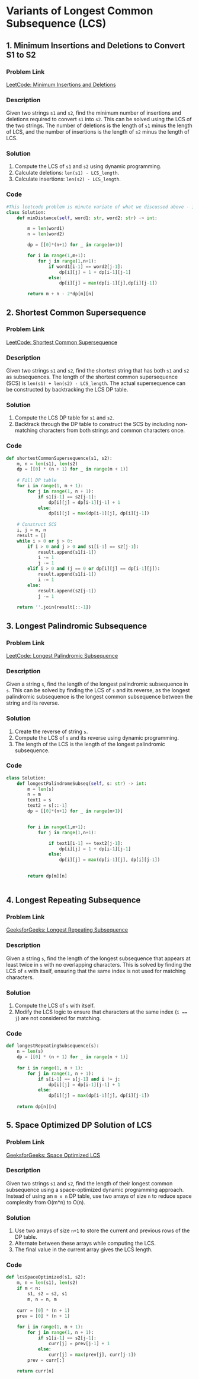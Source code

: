 # Variants of Longest Common Subsequence (LCS)

## 1. Minimum Insertions and Deletions to Convert S1 to S2

### Problem Link
[LeetCode: Minimum Insertions and Deletions](https://leetcode.com/problems/delete-operation-for-two-strings/)

### Description
Given two strings `s1` and `s2`, find the minimum number of insertions and deletions required to convert `s1` into `s2`. This can be solved using the LCS of the two strings. The number of deletions is the length of `s1` minus the length of LCS, and the number of insertions is the length of `s2` minus the length of LCS.

### Solution
1. Compute the LCS of `s1` and `s2` using dynamic programming.
2. Calculate deletions: `len(s1) - LCS_length`.
3. Calculate insertions: `len(s2) - LCS_length`.

### Code
```python
#This leetcode problem is minute variate of what we discussed above - in this we have to make both strings same and we only have deletion operation and we have to return the minimum number of deletions required to mke both strings equal. 
class Solution:
    def minDistance(self, word1: str, word2: str) -> int:

        m = len(word1)
        n = len(word2)

        dp = [[0]*(n+1) for _ in range(m+1)]

        for i in range(1,m+1):
            for j in range(1,n+1):
                if word1[i-1] == word2[j-1]:
                    dp[i][j] = 1 + dp[i-1][j-1]
                else:
                    dp[i][j] = max(dp[i-1][j],dp[i][j-1])

        return m + n - 2*dp[m][n]
```

## 2. Shortest Common Supersequence

### Problem Link
[LeetCode: Shortest Common Supersequence](https://leetcode.com/problems/shortest-common-supersequence/)

### Description
Given two strings `s1` and `s2`, find the shortest string that has both `s1` and `s2` as subsequences. The length of the shortest common supersequence (SCS) is `len(s1) + len(s2) - LCS_length`. The actual supersequence can be constructed by backtracking the LCS DP table.

### Solution
1. Compute the LCS DP table for `s1` and `s2`.
2. Backtrack through the DP table to construct the SCS by including non-matching characters from both strings and common characters once.

### Code
```python
def shortestCommonSupersequence(s1, s2):
    m, n = len(s1), len(s2)
    dp = [[0] * (n + 1) for _ in range(m + 1)]
    
    # Fill DP table
    for i in range(1, m + 1):
        for j in range(1, n + 1):
            if s1[i-1] == s2[j-1]:
                dp[i][j] = dp[i-1][j-1] + 1
            else:
                dp[i][j] = max(dp[i-1][j], dp[i][j-1])
    
    # Construct SCS
    i, j = m, n
    result = []
    while i > 0 or j > 0:
        if i > 0 and j > 0 and s1[i-1] == s2[j-1]:
            result.append(s1[i-1])
            i -= 1
            j -= 1
        elif i > 0 and (j == 0 or dp[i][j] == dp[i-1][j]):
            result.append(s1[i-1])
            i -= 1
        else:
            result.append(s2[j-1])
            j -= 1
            
    return ''.join(result[::-1])
```

## 3. Longest Palindromic Subsequence

### Problem Link
[LeetCode: Longest Palindromic Subsequence](https://leetcode.com/problems/longest-palindromic-subsequence/)

### Description
Given a string `s`, find the length of the longest palindromic subsequence in `s`. This can be solved by finding the LCS of `s` and its reverse, as the longest palindromic subsequence is the longest common subsequence between the string and its reverse.

### Solution
1. Create the reverse of string `s`.
2. Compute the LCS of `s` and its reverse using dynamic programming.
3. The length of the LCS is the length of the longest palindromic subsequence.

### Code
```python
class Solution:
    def longestPalindromeSubseq(self, s: str) -> int:
        m = len(s)
        n = m
        text1 = s
        text2 = s[::-1]
        dp = [[0]*(n+1) for _ in range(m+1)]


        for i in range(1,m+1):
            for j in range(1,n+1):

                if text1[i-1] == text2[j-1]:
                    dp[i][j] = 1 + dp[i-1][j-1]
                else:
                    dp[i][j] = max(dp[i-1][j], dp[i][j-1])

        
        return dp[m][n]
        
```

## 4. Longest Repeating Subsequence

### Problem Link
[GeeksforGeeks: Longest Repeating Subsequence](https://www.geeksforgeeks.org/longest-repeating-subsequence/)

### Description
Given a string `s`, find the length of the longest subsequence that appears at least twice in `s` with no overlapping characters. This is solved by finding the LCS of `s` with itself, ensuring that the same index is not used for matching characters.

### Solution
1. Compute the LCS of `s` with itself.
2. Modify the LCS logic to ensure that characters at the same index (`i == j`) are not considered for matching.

### Code
```python
def longestRepeatingSubsequence(s):
    n = len(s)
    dp = [[0] * (n + 1) for _ in range(n + 1)]
    
    for i in range(1, n + 1):
        for j in range(1, n + 1):
            if s[i-1] == s[j-1] and i != j:
                dp[i][j] = dp[i-1][j-1] + 1
            else:
                dp[i][j] = max(dp[i-1][j], dp[i][j-1])
                
    return dp[n][n]
```

## 5. Space Optimized DP Solution of LCS

### Problem Link
[GeeksforGeeks: Space Optimized LCS](https://www.geeksforgeeks.org/space-optimized-solution-lcs/)

### Description
Given two strings `s1` and `s2`, find the length of their longest common subsequence using a space-optimized dynamic programming approach. Instead of using an `m x n` DP table, use two arrays of size `n` to reduce space complexity from O(m*n) to O(n).

### Solution
1. Use two arrays of size `n+1` to store the current and previous rows of the DP table.
2. Alternate between these arrays while computing the LCS.
3. The final value in the current array gives the LCS length.

### Code
```python
def lcsSpaceOptimized(s1, s2):
    m, n = len(s1), len(s2)
    if m < n:
        s1, s2 = s2, s1
        m, n = n, m
    
    curr = [0] * (n + 1)
    prev = [0] * (n + 1)
    
    for i in range(1, m + 1):
        for j in range(1, n + 1):
            if s1[i-1] == s2[j-1]:
                curr[j] = prev[j-1] + 1
            else:
                curr[j] = max(prev[j], curr[j-1])
        prev = curr[:]
    
    return curr[n]
```
